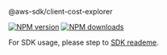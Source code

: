 @aws-sdk/client-cost-explorer

[![NPM version](https://img.shields.io/npm/v/@aws-sdk/client-cost-explorer/preview.svg)](https://www.npmjs.com/package/@aws-sdk/client-cost-explorer)
[![NPM downloads](https://img.shields.io/npm/dm/@aws-sdk/client-cost-explorer.svg)](https://www.npmjs.com/package/@aws-sdk/client-cost-explorer)

For SDK usage, please step to [SDK reademe](https://github.com/aws/aws-sdk-js-v3).
